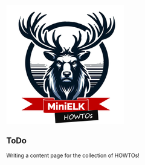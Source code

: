 ![MiniELK](resources/images/MiniELK-Logo01.png) 

ToDo
---
Writing a content page for the collection of HOWTOs!
